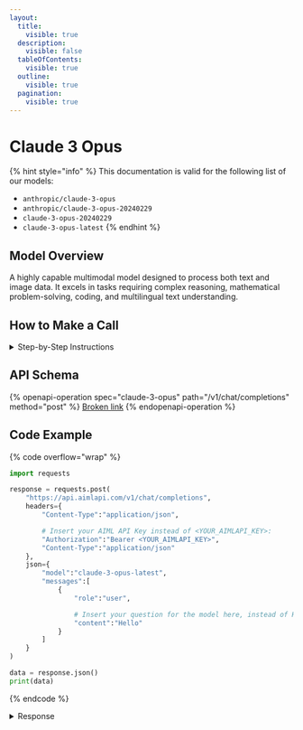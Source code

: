 ```yaml
---
layout:
  title:
    visible: true
  description:
    visible: false
  tableOfContents:
    visible: true
  outline:
    visible: true
  pagination:
    visible: true
---
```


# Claude 3 Opus

{% hint style="info" %}
This documentation is valid for the following list of our models:

* `anthropic/claude-3-opus`
* `anthropic/claude-3-opus-20240229`
* `claude-3-opus-20240229`
* `claude-3-opus-latest`
{% endhint %}

## Model Overview

A  highly capable multimodal model designed to process both text and image data. It excels in tasks requiring complex reasoning, mathematical problem-solving, coding, and multilingual text understanding.

## How to Make a Call

<details>

<summary>Step-by-Step Instructions</summary>

### :digit\_one:  Setup You Can’t Skip

:black\_small\_square:  [**Create an Account**](https://aimlapi.com/app/sign-up): Visit the AI/ML API website and create an account (if you don’t have one yet).\
:black\_small\_square:  [**Generate an API Key**](https://aimlapi.com/app/keys): After logging in, navigate to your account dashboard and generate your API key. Ensure that key is enabled on UI.

### &#x20;:digit\_two:  Copy the code example

At the bottom of this page, you'll find [a code example](claude-3-opus.md#code-example) that shows how to structure the request. Choose the code snippet in your preferred programming language and copy it into your development environment.

### :digit\_three:  Modify the code example

:black\_small\_square:  Replace `<YOUR_AIMLAPI_KEY>` with your actual AI/ML API key from your account.\
:black\_small\_square:  Insert your question or request into the `content` field—this is what the model will respond to.

### :digit\_four:  <sup><sub><mark style="background-color:yellow;">(Optional)<mark style="background-color:yellow;"><sub></sup> Adjust other optional parameters if needed

Only `model` and `messages` are required parameters for this model (and we’ve already filled them in for you in the example), but you can include optional parameters if needed to adjust the model’s behavior. Below, you can find the corresponding [API schema](claude-3-opus.md#api-schema), which lists all available parameters along with notes on how to use them.

### :digit\_five:  Run your modified code

Run your modified code in your development environment. Response time depends on various factors, but for simple prompts it rarely exceeds a few seconds.

{% hint style="success" %}
If you need a more detailed walkthrough for setting up your development environment and making a request step by step — feel free to use our [Quickstart guide](../../../quickstart/setting-up.md).
{% endhint %}

</details>

## API Schema

{% openapi-operation spec="claude-3-opus" path="/v1/chat/completions" method="post" %}
[Broken link](broken-reference)
{% endopenapi-operation %}

## Code Example

{% code overflow="wrap" %}
```python
import requests

response = requests.post(
    "https://api.aimlapi.com/v1/chat/completions",
    headers={
        "Content-Type":"application/json", 

        # Insert your AIML API Key instead of <YOUR_AIMLAPI_KEY>:
        "Authorization":"Bearer <YOUR_AIMLAPI_KEY>",
        "Content-Type":"application/json"
    },
    json={
        "model":"claude-3-opus-latest",
        "messages":[
            {
                "role":"user",

                # Insert your question for the model here, instead of Hello:
                "content":"Hello"
            }
        ]
    }
)

data = response.json()
print(data)
```
{% endcode %}

<details>

<summary>Response</summary>

{% code overflow="wrap" %}
```json5
{'id': 'msg_013njSJ6FKESFossfd8UHddJ', 'object': 'chat.completion', 'model': 'claude-3-opus-20240229', 'choices': [{'index': 0, 'message': {'reasoning_content': '', 'content': 'Hello! How can I assist you today?', 'role': 'assistant'}, 'finish_reason': 'end_turn', 'logprobs': None}], 'created': 1744218476, 'usage': {'prompt_tokens': 252, 'completion_tokens': 1890, 'total_tokens': 2142}}
```
{% endcode %}

</details>

